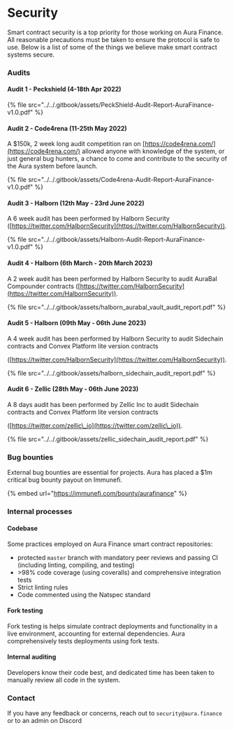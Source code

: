 # Security

Smart contract security is a top priority for those working on Aura Finance. All reasonable precautions must be taken to ensure the protocol is safe to use. Below is a list of some of the things we believe make smart contract systems secure.

### Audits

#### Audit 1 - Peckshield (4-18th Apr 2022)

{% file src="../../.gitbook/assets/PeckShield-Audit-Report-AuraFinance-v1.0.pdf" %}

#### Audit 2 - Code4rena (11-25th May 2022)

A $150k, 2 week long audit competition ran on [https://code4rena.com/](https://code4rena.com/) allowed anyone with knowledge of the system, or just general bug hunters, a chance to come and contribute to the security of the Aura system before launch.

{% file src="../../.gitbook/assets/Code4rena-Audit-Report-AuraFinance-v1.0.pdf" %}

#### Audit 3 - Halborn (12th May - 23rd June 2022)

A 6 week audit has been performed by Halborn Security ([https://twitter.com/HalbornSecurity](https://twitter.com/HalbornSecurity)).

{% file src="../../.gitbook/assets/Halborn-Audit-Report-AuraFinance-v1.0.pdf" %}

#### Audit 4 - Halborn (6th March - 20th March 2023)

A 2 week audit has been performed by Halborn Security to audit AuraBal Compounder contracts ([https://twitter.com/HalbornSecurity](https://twitter.com/HalbornSecurity)).

{% file src="../../.gitbook/assets/halborn_aurabal_vault_audit_report.pdf" %}

#### Audit 5 - Halborn (09th May - 06th June 2023)

A 4 week audit has been performed by Halborn Security to audit Sidechain contracts and  Convex Platform lite version contracts

&#x20;([https://twitter.com/HalbornSecurity](https://twitter.com/HalbornSecurity)).

{% file src="../../.gitbook/assets/halborn_sidechain_audit_report.pdf" %}

#### Audit 6 - Zellic (28th May - 06th June 2023)

A 8 days audit has been performed by Zellic Inc to audit Sidechain contracts and  Convex Platform lite version contracts

&#x20;([https://twitter.com/zellic\_io](https://twitter.com/zellic\_io)).

{% file src="../../.gitbook/assets/zellic_sidechain_audit_report.pdf" %}

### Bug bounties

External bug bounties are essential for projects. Aura has placed a $1m critical bug bounty payout on Immunefi.

{% embed url="https://immunefi.com/bounty/aurafinance" %}

###

### Internal processes

#### Codebase

Some practices employed on Aura Finance smart contract repositories:

* protected `master` branch with mandatory peer reviews and passing CI (including linting, compiling, and testing)
* \>98% code coverage (using coveralls) and comprehensive integration tests
* Strict linting rules
* Code commented using the Natspec standard

#### Fork testing

Fork testing is helps simulate contract deployments and functionality in a live environment, accounting for external dependencies. Aura comprehensively tests deployments using fork tests.

#### Internal auditing

Developers know their code best, and dedicated time has been taken to manually review all code in the system.



### Contact

If you have any feedback or concerns, reach out to `security@aura.finance` or to an admin on Discord

